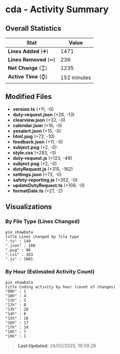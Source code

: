 # cda - Activity Summary 

## Overall Statistics

| Stat                   | Value                                                             |
| ---------------------- | ----------------------------------------------------------------- |
| **Lines Added** (➕)   | 1471                                          |
| **Lines Removed** (➖) | 236                                        |
| **Net Change** (↕)    | 1235                |
| **Active Time** (⌚)   | 152 minutes |


## Modified Files
- **version.ts** (+11, -0)
- **duty-request.json** (+28, -13)
- **clearview.json** (+32, -0)
- **calendar.json** (+16, -0)
- **yesalert.json** (+15, -0)
- **html.pug** (+72, -10)
- **feedback.json** (+11, -0)
- **subject.pug** (+2, -0)
- **style.css** (+283, -0)
- **duty-request.js** (+123, -49)
- **subject.pug** (+2, -0)
- **dutyRequest.js** (+315, -162)
- **settings.json** (+73, -0)
- **safety-reporting.js** (+352, -0)
- **updateDutyRequest.ts** (+109, -0)
- **formatDate.ts** (+27, -2)

## Visualizations

### By File Type (Lines Changed)

```mermaid
pie showData
title Lines changed by file type
".ts" : 149
".json" : 188
".pug" : 86
".css" : 283
".js" : 1001
```

### By Hour (Estimated Activity Count)

```mermaid
pie showData
title Coding activity by hour (count of changes)
"09h" : 1
"10h" : 4
"11h" : 5
"12h" : 8
"13h" : 20
"14h" : 6
"15h" : 18
"16h" : 17
"17h" : 14
"18h" : 7
"19h" : 1
```


> **Last Updated:** 24/02/2025, 19:09:26